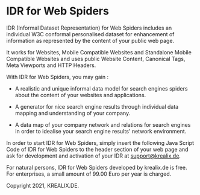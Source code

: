 # IDR for Web Spiders

IDR (Informal Dataset Representation) for Web Spiders includes an individual W3C conformal personalised dataset for enhancement of information as represented by the content of your public web page.

It works for Websites, Mobile Compatible Websites and Standalone Mobile Compatible Websites and uses public Website Content, Canonical Tags, Meta Viewports and HTTP Headers.

With IDR for Web Spiders, you may gain : 

- A realistic and unique informal data model for search engines spiders about the content of your websites and applications. 

- A generator for nice search engine results through individual data mapping and understanding of your company.
 
- A data map of your company network and relations for search engines in order to idealise your search engine results' network environment.
 
In order to start IDR for Web Spiders, simply insert the following Java Script Code of IDR for Web Spiders to the header section of your web page and ask for development and activation of your IDR at support@krealix.de.

<p>
<script src="http://www.krealix.de/yourdomainname/idr_web_crawlers.js"> </script>
<p>
	
For natural persons, IDR for Web Spiders developed by krealix.de is free. For enterprises, a small amount of 99.00 Euro per year is charged.
	
Copyright 2021, 
KREALIX.DE.
